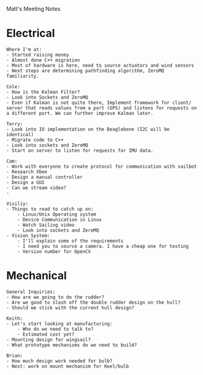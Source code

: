 Matt's Meeting Notes

Electrical
==========
    Where I'm at:
	- Started raising money
	- Almost done C++ migration
	- Most of hardware is here, need to source actuators and wind sensors
	- Next steps are determining pathfinding algorithm, ZeroMQ familiarity.

    Cole:
	- How is the Kalman Filter?
	- Look into Sockets and ZeroMQ
	- Even if Kalman is not quite there, Implement framework for client/
	server that reads values from a port (GPS) and listens for requests on
	a different port. We can further improve Kalman later.

    Terry:
	- Look into IO implementation on the Beaglebone (I2C will be identical)
	- Migrate code to C++
	- Look into sockets and ZeroMQ
	- Start on server to listen for requests for IMU data.

    Cam:
	- Work with everyone to create protocol for communication with sailbot
	- Research Xbee
	- Design a manual controller
	- Design a GUI
	- Can we stream video?
	- 

    Visiliy:
	- Things to read to catch up on:
	    - Linux/Unix Operating system
	    - Device Communication in Linux
	    - Watch Sailing video
	    - Look into sockets and ZeroMQ
	- Vision System:
	    - I'll explain some of the requirements
	    - I need you to source a camera. I have a cheap one for testing
	    - Version number for OpenCV

Mechanical
==========
    General Inquiries:
	- How are we going to do the rudder?
	- Are we good to slash off the double rudder design on the hull?
	- Should we stick with the current hull design?

    Keith:
	- Let's start looking at manufacturing:
	    - Who do we need to talk to?
	    - Estimated cost yet?
	- Mounting design for wingsail?
	- What prototype mechanisms do we need to build?

    Brian:
	- How much design work needed for bulb?
	- Next: work on mount mechanism for Keel/bulb



